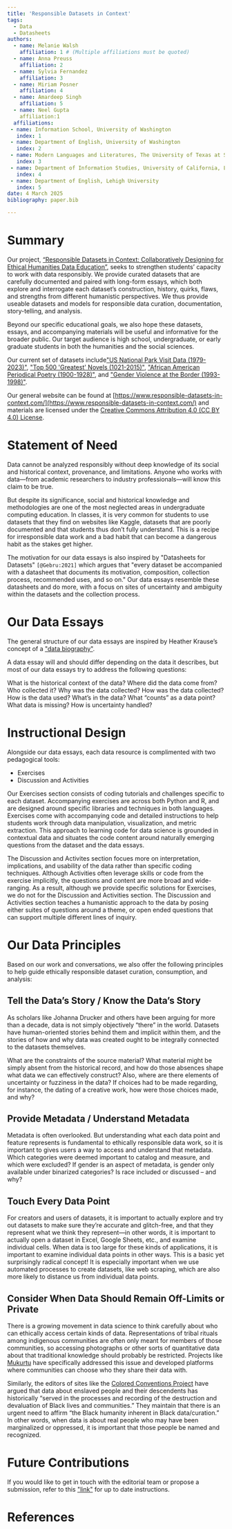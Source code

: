 ```yaml
---
title: 'Responsible Datasets in Context'
tags:
  - Data
  - Datasheets
authors:
  - name: Melanie Walsh
    affiliation: 1 # (Multiple affiliations must be quoted)
  - name: Anna Preuss
    affiliation: 2
  - name: Sylvia Fernandez
    affiliation: 3
  - name: Miriam Posner
    affiliation: 4
  - name: Amardeep Singh
    affiliation: 5 
  - name: Neel Gupta
    affiliation:1
  affiliations:
 - name: Information School, University of Washington
   index: 1
 - name: Department of English, University of Washington
   index: 2
 - name: Modern Languages and Literatures, The University of Texas at San Antonio
   index: 3
 - name: Department of Information Studies, University of California, Los Angeles
   index: 4
 - name: Department of English, Lehigh University
   index: 5
date: 4 March 2025
bibliography: paper.bib

---
```


# Summary

Our project, [“Responsible Datasets in Context: Collaboratively Designing for Ethical Humanities Data Education”](https://www.responsible-datasets-in-context.com/), seeks to strengthen students’ capacity to work with data responsibly. We provide curated datasets that are carefully documented and paired with long-form essays, which both explore and interrogate each dataset’s construction, history, quirks, flaws, and strengths from different humanistic perspectives. We thus provide useable datasets and models for responsible data curation, documentation, story-telling, and analysis.

Beyond our specific educational goals, we also hope these datasets, essays, and accompanying materials will be useful and informative for the broader public. Our target audience is high school, undergraduate, or early graduate students in both the humanities and the social sciences.

Our current set of datasets include["US National Park Visit Data (1979-2023)"](https://www.responsible-datasets-in-context.com/posts/np-data/), ["Top 500 'Greatest' Novels (1021-2015)"](https://www.responsible-datasets-in-context.com/posts/top-500-novels/top-500-novels.html), ["African American Periodical Poetry (1900-1928)"](https://www.responsible-datasets-in-context.com/posts/african-american-periodical-poetry/aa-periodical-poetry.html), and ["Gender Violence at the Border (1993-1998)"](https://www.responsible-datasets-in-context.com/posts/gender-violence/). 

Our general website can be found at [https://www.responsible-datasets-in-context.com/](https://www.responsible-datasets-in-context.com/) and materials are licensed under the [Creative Commons Attribution 4.0 (CC BY 4.0) License](https://creativecommons.org/licenses/by/4.0/). 


# Statement of Need

Data cannot be analyzed responsibly without deep knowledge of its social and historical context, provenance, and limitations. Anyone who works with data—from academic researchers to industry professionals—will know this claim to be true. 

But despite its significance, social and historical knowledge and methodologies are one of the most neglected areas in undergraduate computing education. In classes, it is very common for students to use datasets that they find on websites like Kaggle, datasets that are poorly documented and that students thus don’t fully understand. This is a recipe for irresponsible data work and a bad habit that can become a dangerous habit as the stakes get higher. 

The motivation for our data essays is also inspired by "Datasheets for Datasets" `[@Gebru:2021]` which argues that "every dataset be accompanied with a datasheet that documents its motivation, composition, collection process, recommended uses, and so on." Our data essays resemble these datasheets and do more, with a focus on sites of uncertainty and ambiguity within the datasets and the collection process.


# Our Data Essays

The general structure of our data essays are inspired by Heather Krause’s concept of a ["data biography"](https://gijn.org/stories/data-biographies-getting-to-know-your-data/). 

A data essay will and should differ depending on the data it describes, but most of our data essays try to address the following questions:

What is the historical context of the data?
Where did the data come from? Who collected it?
Why was the data collected?
How was the data collected?
How is the data used?
What’s in the data?
What “counts” as a data point?
What data is missing?
How is uncertainty handled?


# Instructional Design

Alongside our data essays, each data resource is complimented with two pedagogical tools:
- Exercises
- Discussion and Activities

Our Exercises section consists of coding tutorials and challenges specific to each dataset. Accompanying exercises are across both Python and R, and are designed around specific libraries and techniques in both languages. Exercises come with accompanying code and detailed instructions to help students work through data manipulation, visualization, and metric extraction. This approach to learning code for data science is grounded in contextual data and situates the code content around naturally emerging questions from the dataset and the data essays.

The Discussion and Activites section focues more on interpretation, implications, and usability of the data rather than specific coding techniques. Although Activities often leverage skills or code from the exercise implicitly, the questions and content are more broad and wide-ranging. As a result, although we provide specific solutions for Exercises, we do not for the Discussion and Activities section. The Discussion and Activities section teaches a humanistic approach to the data by posing either suites of questions around a theme, or open ended questions that can support multiple different lines of inquiry.



# Our Data Principles
Based on our work and conversations, we also offer the following principles to help guide ethically responsible dataset curation, consumption, and analysis:

## Tell the Data’s Story / Know the Data’s Story
As scholars like Johanna Drucker and others have been arguing for more than a decade, data is not simply objectively “there” in the world. Datasets have human-oriented stories behind them and implicit within them, and the stories of how and why data was created ought to be integrally connected to the datasets themselves.

What are the constraints of the source material? What material might be simply absent from the historical record, and how do those absences shape what data we can effectively construct? Also, where are there elements of uncertainty or fuzziness in the data? If choices had to be made regarding, for instance, the dating of a creative work, how were those choices made, and why?

## Provide Metadata / Understand Metadata
Metadata is often overlooked. But understanding what each data point and feature represents is fundamental to ethically responsible data work, so it is important to gives users a way to access and understand that metadata. Which categories were deemed important to catalog and measure, and which were excluded? If gender is an aspect of metadata, is gender only available under binarized categories? Is race included or discussed – and why?

## Touch Every Data Point
For creators and users of datasets, it is important to actually explore and try out datasets to make sure they’re accurate and glitch-free, and that they represent what we think they represent—in other words, it is important to actually open a dataset in Excel, Google Sheets, etc., and examine individual cells. When data is too large for these kinds of applications, it is important to examine individual data points in other ways. This is a basic yet surprisingly radical concept! It is especially important when we use automated processes to create datasets, like web scraping, which are also more likely to distance us from individual data points.

## Consider When Data Should Remain Off-Limits or Private
There is a growing movement in data science to think carefully about who can ethically access certain kinds of data. Representations of tribal rituals among indigenous communities are often only meant for members of those communities, so accessing photographs or other sorts of quantitative data about that traditional knowledge should probably be restricted. Projects like [Mukurtu](https://mukurtu.org/) have specifically addressed this issue and developed platforms where communities can choose who they share their data with.

Similarly, the editors of sites like the [Colored Conventions Project](https://coloredconventions.org/) have argued that data about enslaved people and their descendents has historically “served in the processes and recording of the destruction and devaluation of Black lives and communities.” They maintain that there is an urgent need to affirm “the Black humanity inherent in Black data/curation.” In other words, when data is about real people who may have been marginalized or oppressed, it is important that those people be named and recognized.

# Future Contributions

 If you would like to get in touch with the editorial team or propose a submission, refer to this ["link"](https://www.responsible-datasets-in-context.com/get-in-touch.html) for up to date instructions.

# References

